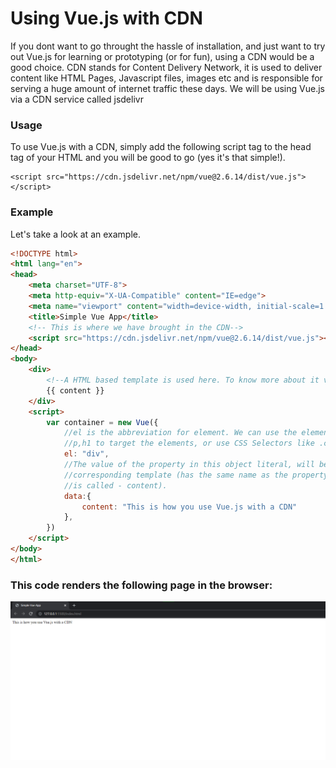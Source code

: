 # Using Vue.js with CDN
If you dont want to go throught the hassle of installation, and just want to try out Vue.js for learning or prototyping (or for fun), using a CDN would be a good choice. CDN stands for Content Delivery Network, it is used to deliver content like HTML Pages, Javascript files, images etc and is responsible for serving a huge amount of internet traffic these days. We will be using Vue.js via a CDN service called jsdelivr

### Usage
To use Vue.js with a CDN, simply add the following script tag to the head tag of your HTML and you will be good to go (yes it's that simple!).
```
<script src="https://cdn.jsdelivr.net/npm/vue@2.6.14/dist/vue.js"></script>
```

### Example
Let's take a look at an example.
```html
<!DOCTYPE html>
<html lang="en">
<head>
    <meta charset="UTF-8">
    <meta http-equiv="X-UA-Compatible" content="IE=edge">
    <meta name="viewport" content="width=device-width, initial-scale=1.0">
    <title>Simple Vue App</title>
    <!-- This is where we have brought in the CDN-->
    <script src="https://cdn.jsdelivr.net/npm/vue@2.6.14/dist/vue.js"></script>
</head>
<body>
    <div>
        <!--A HTML based template is used here. To know more about it visit this webpage https://vuejs.org/v2/guide/syntax.html-->
        {{ content }}
    </div>
    <script>
        var container = new Vue({
            //el is the abbreviation for element. We can use the element names like div,
            //p,h1 to target the elements, or use CSS Selectors like .class-name, #id-name
            el: "div",
            //The value of the property in this object literal, will be displayed in its 
            //corresponding template (has the same name as the property in this case it 
            //is called - content).
            data:{
                content: "This is how you use Vue.js with a CDN"
            },
        })
    </script>
</body>
</html>
```
### This code renders the following page in the browser:

![](assets/cdnoutput.png)
